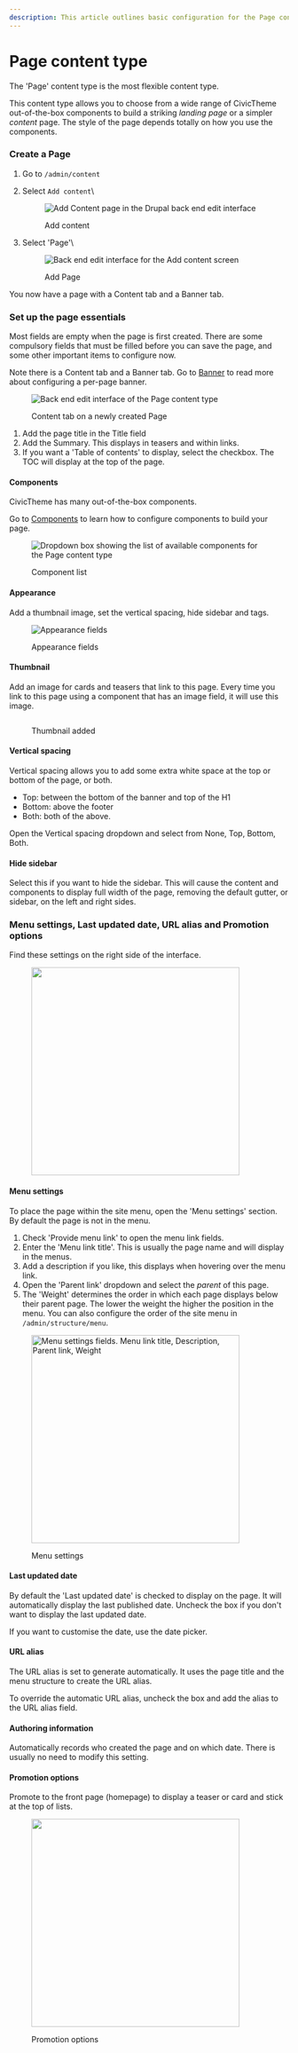 ```yaml
---
description: This article outlines basic configuration for the Page content type.
---
```


# Page content type

The 'Page' content type is the most flexible content type.&#x20;

This content type allows you to choose from a wide range of CivicTheme out-of-the-box components to build a striking _landing page_ or a simpler _content_ page. The style of the page depends totally on how you use the components.

### Create a Page

1. Go to `/admin/content`
2.  Select `Add content`\


    <figure><img src="../../../.gitbook/assets/image (98).png" alt="Add Content page in the Drupal back end edit interface "><figcaption><p>Add content</p></figcaption></figure>
3.  Select 'Page'\


    <figure><img src="../../../.gitbook/assets/image (94).png" alt="Back end edit interface for the Add content screen"><figcaption><p>Add Page</p></figcaption></figure>



You now have a page with a Content tab and a Banner tab.

### Set up the page essentials

Most fields are empty when the page is first created. There are some compulsory fields that must be filled before you can save the page, and some other important items to configure now.

Note there is a Content tab and a Banner tab. Go to [Banner](configure-the-banner.md) to read more about configuring a per-page banner.

<figure><img src="../../../.gitbook/assets/page-1.png" alt="Back end edit interface of the Page content type"><figcaption><p>Content tab on a newly created Page</p></figcaption></figure>

1. Add the page title in the Title field
2. Add the Summary. This displays in teasers and within links.&#x20;
3. If you want a 'Table of contents' to display, select the checkbox. The TOC will display at the top of the page.

#### Components

CivicTheme has many out-of-the-box components.&#x20;

Go to [Components](../../components/) to learn how to configure components to build your page.

<figure><img src="../../../.gitbook/assets/components.png" alt="Dropdown box showing the list of available components for the Page content type"><figcaption><p>Component list</p></figcaption></figure>

#### Appearance

Add a thumbnail image, set the vertical spacing, hide sidebar and tags.

<figure><img src="../../../.gitbook/assets/appearance.png" alt="Appearance fields "><figcaption><p>Appearance fields</p></figcaption></figure>

#### **Thumbnail**

Add an image for cards and teasers that link to this page. Every time you link to this page using a component that has an image field, it will use this image.

<figure><img src="../../../.gitbook/assets/thumbnail (1).png" alt=""><figcaption><p>Thumbnail added</p></figcaption></figure>

#### **Vertical spacing**

Vertical spacing allows you to add some extra white space at the top or bottom of the page, or both.

* Top: between the bottom of the banner and top of the H1
* Bottom: above the footer
* Both: both of the above.

Open the Vertical spacing dropdown and select from None, Top, Bottom, Both.

#### **Hide sidebar**

Select this if you want to hide the sidebar. This will cause the content and components to display full width of the page, removing the default gutter, or sidebar, on the left and right sides.

### Menu settings, Last updated date, URL alias and Promotion options

Find these settings on the right side of the interface.

<div align="left">

<figure><img src="../../../.gitbook/assets/right-side.png" alt="" width="375"><figcaption></figcaption></figure>

</div>

#### Menu settings

To place the page within the site menu, open the 'Menu settings' section. By default the page is not in the menu.

1. Check 'Provide menu link' to open the menu link fields.&#x20;
2. Enter the 'Menu link title'. This is usually the page name and will display in the menus.&#x20;
3. Add a description if you like, this displays when hovering over the menu link.
4. Open the 'Parent link' dropdown and select the _parent_ of this page.&#x20;
5. The 'Weight' determines the order in which each page displays below their parent page. The lower the weight the higher the position in the menu. You can also configure the order of the site menu in `/admin/structure/menu`.

<div align="left">

<figure><img src="../../../.gitbook/assets/menu-settings.png" alt="Menu settings fields. Menu link title, Description, Parent link, Weight" width="375"><figcaption><p>Menu settings</p></figcaption></figure>

</div>

#### Last updated date

By default the 'Last updated date' is checked to display on the page. It will automatically display the last published date. Uncheck the box if you don't want to display the last updated date.

If you want to customise the date, use the date picker.

#### URL alias

The URL alias is set to generate automatically. It uses the page title and the menu structure to create the URL alias.

To override the automatic URL alias, uncheck the box and add the alias to the URL alias field.

#### Authoring information

Automatically records who created the page and on which date. There is usually no need to modify this setting.

#### Promotion options

Promote to the front page (homepage) to display a teaser or card and stick at the top of lists.&#x20;

<div align="left">

<figure><img src="../../../.gitbook/assets/promotion-options.png" alt="" width="375"><figcaption><p>Promotion options</p></figcaption></figure>

</div>





